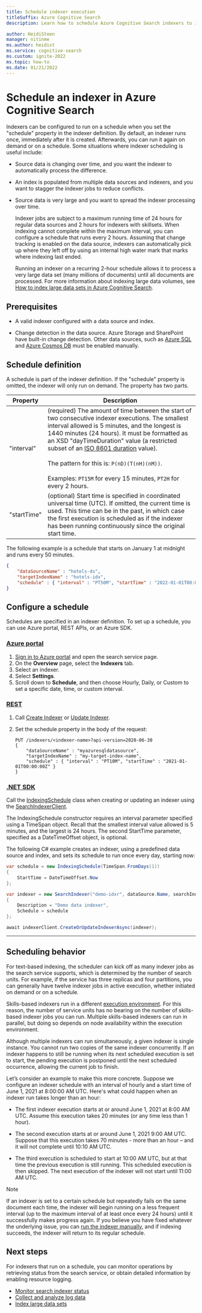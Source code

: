 ```yaml
---
title: Schedule indexer execution
titleSuffix: Azure Cognitive Search
description: Learn how to schedule Azure Cognitive Search indexers to index content at specific intervals, or at specific dates and times.

author: HeidiSteen
manager: nitinme
ms.author: heidist
ms.service: cognitive-search
ms.custom: ignite-2022
ms.topic: how-to
ms.date: 01/21/2022
---
```


# Schedule an indexer in Azure Cognitive Search

Indexers can be configured to run on a schedule when you set the "schedule" property in the indexer definition. By default, an indexer runs once, immediately after it is created. Afterwards, you can run it again on demand or on a schedule. Some situations where indexer scheduling is useful include:

+ Source data is changing over time, and you want the indexer to automatically process the difference.

+ An index is populated from multiple data sources and indexers, and you want to stagger the indexer jobs to reduce conflicts.

+ Source data is very large and you want to spread the indexer processing over time. 

  Indexer jobs are subject to a maximum running time of 24 hours for regular data sources and 2 hours for indexers with skillsets. When indexing cannot complete within the maximum interval, you can configure a schedule that runs every 2 hours. Assuming that change tracking is enabled on the data source, indexers can automatically pick up where they left off by using an internal high water mark that marks where indexing last ended.

  Running an indexer on a recurring 2-hour schedule allows it to process a very large data set (many millions of documents) until all documents are processed. For more information about indexing large data volumes, see [How to index large data sets in Azure Cognitive Search](search-howto-large-index.md).

## Prerequisites

+ A valid indexer configured with a data source and index.

+ Change detection in the data source. Azure Storage and SharePoint have built-in change detection. Other data sources, such as [Azure SQL](search-howto-connecting-azure-sql-database-to-azure-search-using-indexers.md) and [Azure Cosmos DB](search-howto-index-cosmosdb.md) must be enabled manually.

## Schedule definition

A schedule is part of the indexer definition. If the "schedule" property is omitted, the indexer will only run on demand. The property has two parts.

| Property | Description |
|----------|-------------|
| "interval" | (required) The amount of time between the start of two consecutive indexer executions. The smallest interval allowed is 5 minutes, and the longest is 1440 minutes (24 hours). It must be formatted as an XSD "dayTimeDuration" value (a restricted subset of an [ISO 8601 duration](https://www.w3.org/TR/xmlschema11-2/#dayTimeDuration) value). </br></br>The pattern for this is: `P(nD)(T(nH)(nM))`. </br></br>Examples: `PT15M` for every 15 minutes, `PT2H` for every 2 hours.|
| "startTime" | (optional) Start time is specified in coordinated universal time (UTC). If omitted, the current time is used. This time can be in the past, in which case the first execution is scheduled as if the indexer has been running continuously since the original start time.|

The following example is a schedule that starts on January 1 at midnight and runs every 50 minutes.

```json
{
    "dataSourceName" : "hotels-ds",
    "targetIndexName" : "hotels-idx",
    "schedule" : { "interval" : "PT50M", "startTime" : "2022-01-01T00:00:00Z" }
}
```

## Configure a schedule

Schedules are specified in an indexer definition. To set up a schedule, you can use Azure portal, REST APIs, or an Azure SDK.

### [**Azure portal**](#tab/portal)

1. [Sign in to Azure portal](https://portal.azure.com) and open the search service page.
1. On the **Overview** page, select the **Indexers** tab.
1. Select an indexer.
1. Select **Settings**.
1. Scroll down to **Schedule**, and then choose Hourly, Daily, or Custom to set a specific date, time, or custom interval.

### [**REST**](#tab/rest)

1. Call [Create Indexer](/rest/api/searchservice/create-indexer) or [Update Indexer](/rest/api/searchservice/update-indexer).

1. Set the schedule property in the body of the request:

    ```http
    PUT /indexers/<indexer-name>?api-version=2020-06-30
    {
        "dataSourceName" : "myazuresqldatasource",
        "targetIndexName" : "my-target-index-name",
        "schedule" : { "interval" : "PT10M", "startTime" : "2021-01-01T00:00:00Z" }
    }
    ```

### [**.NET SDK**](#tab/csharp)

Call the [IndexingSchedule](/dotnet/api/azure.search.documents.indexes.models.indexingschedule) class when creating or updating an indexer using the [SearchIndexerClient](/dotnet/api/azure.search.documents.indexes.searchindexerclient). 

The IndexingSchedule constructor requires an interval parameter specified using a TimeSpan object. Recall that the smallest interval value allowed is 5 minutes, and the largest is 24 hours. The second StartTime parameter, specified as a DateTimeOffset object, is optional.

The following C# example creates an indexer, using a predefined data source and index, and sets its schedule to run once every day, starting now:

```csharp
var schedule = new IndexingSchedule(TimeSpan.FromDays(1))
{
    StartTime = DateTimeOffset.Now
};

var indexer = new SearchIndexer("demo-idxr", dataSource.Name, searchIndex.Name)
{
    Description = "Demo data indexer",
    Schedule = schedule
};

await indexerClient.CreateOrUpdateIndexerAsync(indexer);
```

---

## Scheduling behavior

For text-based indexing, the scheduler can kick off as many indexer jobs as the search service supports, which is determined by the number of search units. For example, if the service has three replicas and four partitions, you can generally have twelve indexer jobs in active execution, whether initiated on demand or on a schedule.

Skills-based indexers run in a different [execution environment](search-howto-run-reset-indexers.md#indexer-execution). For this reason, the number of service units has no bearing on the number of skills-based indexer jobs you can run. Multiple skills-based indexers can run in parallel, but doing so depends on node availability within the execution environment.

Although multiple indexers can run simultaneously, a given indexer is single instance. You cannot run two copies of the same indexer concurrently. If an indexer happens to still be running when its next scheduled execution is set to start, the pending execution is postponed until the next scheduled occurrence, allowing the current job to finish.

Let’s consider an example to make this more concrete. Suppose we configure an indexer schedule with an interval of hourly and a start time of June 1, 2021 at 8:00:00 AM UTC. Here's what could happen when an indexer run takes longer than an hour:

+ The first indexer execution starts at or around June 1, 2021 at 8:00 AM UTC. Assume this execution takes 20 minutes (or any time less than 1 hour).

+ The second execution starts at or around June 1, 2021 9:00 AM UTC. Suppose that this execution takes 70 minutes - more than an hour – and it will not complete until 10:10 AM UTC.

+ The third execution is scheduled to start at 10:00 AM UTC, but at that time the previous execution is still running. This scheduled execution is then skipped. The next execution of the indexer will not start until 11:00 AM UTC.

> [!NOTE]
> If an indexer is set to a certain schedule but repeatedly fails on the same document each time, the indexer will begin running on a less frequent interval (up to the maximum interval of at least once every 24 hours) until it successfully makes progress again. If you believe you have fixed whatever the underlying issue, you can [run the indexer manually](search-howto-run-reset-indexers.md), and if indexing succeeds, the indexer will return to its regular schedule.

## Next steps

For indexers that run on a schedule, you can monitor operations by retrieving status from the search service, or obtain detailed information by enabling resource logging.

+ [Monitor search indexer status](search-howto-monitor-indexers.md)
+ [Collect and analyze log data](monitor-azure-cognitive-search.md)
+ [Index large data sets](search-howto-large-index.md)
